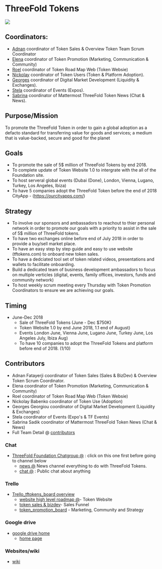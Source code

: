 # ThreeFold Tokens 

![](https://images.unsplash.com/photo-1505649118510-a5d934d3af17?ixlib=rb-0.3.5&s=3e49b355077bf4d3727db8e954e9c812&auto=format&fit=crop&w=1100&q=80)

## Coordinators:

- [Adnan](info_foundation/docs/contributors/Adnan_Fatayerji.md) coordinator of Token Sales & Overview Token Team Scrum Coordinator 
- [Elena](info_foundation/docs/contributors/Elena_Anfimova.md) coordinator of Token Promotion (Marketing, Communication & Community) 
- [Roel](info_foundation/docs/contributors/Roel_van_Sabben.md) coordinator of Token Road Map Web (Token Websie)
- [Nickolay](info_foundation/docs/contributors/Roel_van_Sabben.md) coordinator of Token Users (Token & Platform Adoption). 
- [Georges](info_foundation/docs/contributors/Georges_Georgiou.md) coordinator of Digital Market Development (Liquidity & Exchanges).
- [Stela](info_foundation/docs/contributors/Stela_Suils_Cuesta.md) coordinator of Events (Expos).
- [Sabrina](info_foundation/docs/contributors/sabrina_sadik.md) coordinator of Mattermost ThreeFold Token News (Chat & News).

## Purpose/Mission

To promote the ThreeFold Token in order to gain a global adoption as a defacto standard for transferring value for goods and services; a medium that is value-backed, secure and good for the planet

## Goals

- To promote the sale of 5$ million of ThreeFold Tokens by end 2018.
- To complete update of Token Website 1.0 to intergrate with the all of the Foundation site.
- To host serveral global events (Dubai (Done), London, Vienna, Lugano, Turkey, Los Angeles, Ibiza)
- To have 5 companies adopt the ThreeFold Token before the end of 2018 CityApp - (https://ourcityapps.com/)

## Strategy

- To involve our sponsors and ambassadors to reachout to thier personal network in order to promote our goals with a priority to assist in the sale of 5$ million of ThreeFold tokens.
- To have two exchanges online before end of July 2018 in order to provide a buy/sell market place.
- To have an easy step by step guide and easy to use website (tftokens.com) to onboard new token sales.
- To have a dedciated tool set of token related videos, presentations and wallets to facilitate onboarding.
- Build a dedicated team of business development ambassadors to focus on multiple verticles (digital, events, family offices, investors, funds and community network)
- To host weekly scrum meeting every Thursday with Token Promotion Coordinators to ensure we are achieving our goals. 

## Timing

- June-Dec 2018
   - Sale of ThreeFold Tokens (June - Dec $750K)
   - Token Website 1.0 by end June 2018, 1.1 end of August)
   - Events London June, Vienna June, Lugano June, Turkey June, Los Angeles July, Ibiza Aug)
   - To have 10 companies to adopt the ThreeFold Tokens and platform before end of 2018. (1/10)


## Contributors

- Adnan Fatayerji coordinator of Token Sales (Sales & BizDev) & Overview Token Scrum Coordinator.  
- Elena coordinator of Token Promotion (Marketing, Communication & Community) 
- Roel coordinator of Token Road Map Web (Token Websie)
- Nickolay Babenko coordinator of Token Use (Adoption)
- Georges Georgiou coordinator of Digital Market Development (Liquidity & Exchanges)
- Stela coordinator of Events (Expo's & TF Events)
- Sabrina Sadik coordinator of Mattermost ThreeFold Token News (Chat & News)
- Full Team Detail @ [contributors](https://github.com/threefoldfoundation/info_foundation/tree/master/docs/contributors)


### Chat

- [ThreeFold Foundation Chatgroup @](https://chat.grid.tf/signup_user_complete/?id=wpz16r964bdnuqxc5p7kn5upmo) : click on this one first before going to channel below
   - [news @](https://chat.grid.tf/tftokens/channels/town-square) News channel everything to do with ThreeFold Tokens.
   - [chat @](https://chat.grid.tf/tftokens/channels/chat) : Public chat about anything
   
### Trello

- [Trello_tftokens_board overview](https://trello.com/threefoldtoken)
    - [website high level roadmap @](https://trello.com/b/6EvzB47K/tftokenroadmapweb)- Token Website
    - [token sales & bizdev](https://trello.com/b/PQXC3FHZ/tftokenfunnelsales)- Sales Funnel
    - [token_promotion_board](https://trello.com/b/IqHW5DeD/tftokenstoriespromotion) - Marketing, Community and Strategy

### Google drive

- [google drive home](https://drive.google.com/drive/u/1/folders/1Enej6SCg4fo7f65EVYT4LT_-Cmga-Who)
    - [home page](https://docs.google.com/document/d/1SpZmeAgzeNxDPJTLnShd-NkkOREuJf0ItRHJCuDxE7Q/edit)

### Websites/wiki

- [wiki](https://threefoldfoundation.github.io/info_tokens/#/)
